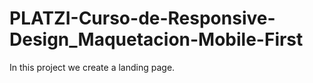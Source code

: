 # PLATZI-Curso-de-Responsive-Design_Maquetacion-Mobile-First
In this project we create a landing page.
